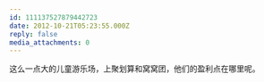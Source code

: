 ```yaml
---
id: 111137527879442723
date: 2012-10-21T05:23:55.000Z
reply: false
media_attachments: 0
---
```


这么一点大的儿童游乐场，上聚划算和窝窝团，他们的盈利点在哪里呢。

